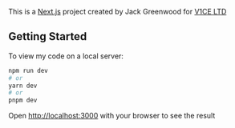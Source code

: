 This is a [Next.js](https://nextjs.org/) project created by Jack Greenwood for [V1CE LTD](https://v1ce.co/)

## Getting Started

To view my code on a local server:

```bash
npm run dev
# or
yarn dev
# or
pnpm dev
```

Open [http://localhost:3000](http://localhost:3000) with your browser to see the result